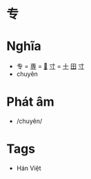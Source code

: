 # 专

# Nghĩa
* 专 = [専](専.md) = [𤰔](𤰔.md) [寸](寸.md) = [十](十.md) [田](田.md) [寸](寸.md)
* chuyên

# Phát âm
* /chuyên/

# Tags
* Hán Việt

